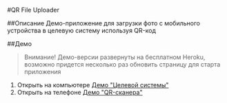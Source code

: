 #QR File Uploader

##Описание
Демо-приложение для загрузки фото с мобильного устройства в целевую систему используя QR-код

##Демо

> Внимание! Демо-версии развернуты на бесплатном Heroku, 
> возможно придется несколько раз обновить страницу для старта приложения

1. Открыть на компьютере [Демо "Целевой системы"](https://qrdp-doc-system.herokuapp.com)
2. Открыть на телефоне [Демо "QR-сканера"](https://qrdp-qr-scanner.herokuapp.com)
